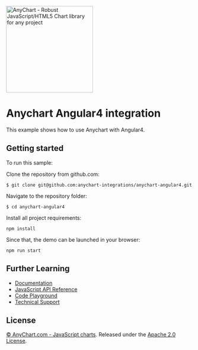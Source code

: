 [<img src="https://cdn.anychart.com/images/logo-transparent-segoe.png?2" width="234px" alt="AnyChart - Robust JavaScript/HTML5 Chart library for any project">](https://anychart.com)
# Anychart Angular4 integration

This example shows how to use Anychart with Angular4. 

## Getting started
To run this sample:

Clone the repository from github.com:
```
$ git clone git@github.com:anychart-integrations/anychart-angular4.git
```

Navigate to the repository folder:
```
$ cd anychart-angular4
```

Install all project requirements:
 ```
 npm install
 ```
 
Since that, the demo can be launched in your browser:
 ```
 npm run start
 ```
   

## Further Learning
* [Documentation](https://docs.anychart.com)
* [JavaScript API Reference](https://api.anychart.com)
* [Code Playground](https://playground.anychart.com)
* [Technical Support](https://anychart.com/support)

## License
[© AnyChart.com - JavaScript charts](http://www.anychart.com).
Released under the [Apache 2.0 License](https://github.com/anychart-integrations/php-mysql-template/blob/master/LICENSE).


